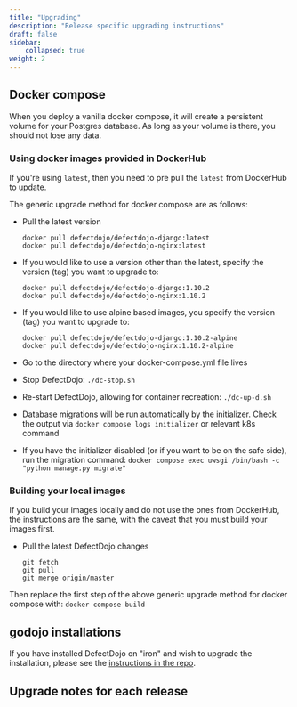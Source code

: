 ```yaml
---
title: "Upgrading"
description: "Release specific upgrading instructions"
draft: false
sidebar:
    collapsed: true
weight: 2
---
```


## Docker compose

When you deploy a vanilla docker compose, it will create a persistent
volume for your Postgres database. As long as your volume is there, you
should not lose any data.

### Using docker images provided in DockerHub

If you\'re using `latest`, then you need to pre pull the `latest` from
DockerHub to update.

The generic upgrade method for docker compose are as follows:
-   Pull the latest version

    ``` {.sourceCode .bash}
    docker pull defectdojo/defectdojo-django:latest
    docker pull defectdojo/defectdojo-nginx:latest
    ```

-   If you would like to use a version other than the latest, specify the version (tag) you want to upgrade to:

    ``` {.sourceCode .bash}
    docker pull defectdojo/defectdojo-django:1.10.2
    docker pull defectdojo/defectdojo-nginx:1.10.2
    ```

-   If you would like to use alpine based images, you specify the version (tag) you want to upgrade to:

    ``` {.sourceCode .bash}
    docker pull defectdojo/defectdojo-django:1.10.2-alpine
    docker pull defectdojo/defectdojo-nginx:1.10.2-alpine
    ```

-   Go to the directory where your docker-compose.yml file lives
-   Stop DefectDojo: `./dc-stop.sh`
-   Re-start DefectDojo, allowing for container recreation:
    `./dc-up-d.sh`
-   Database migrations will be run automatically by the initializer.
    Check the output via `docker compose logs initializer` or relevant k8s command
-   If you have the initializer disabled (or if you want to be on the
    safe side), run the migration command:
    `docker compose exec uwsgi /bin/bash -c "python manage.py migrate"`

### Building your local images

If you build your images locally and do not use the ones from DockerHub,
the instructions are the same, with the caveat that you must build your images
first.
-   Pull the latest DefectDojo changes

    ``` {.sourceCode .bash}
    git fetch
    git pull
    git merge origin/master
    ```

Then replace the first step of the above generic upgrade method for docker compose with: `docker compose build`

## godojo installations

If you have installed DefectDojo on "iron" and wish to upgrade the installation, please see the [instructions in the repo](https://github.com/DefectDojo/godojo/blob/master/docs-and-scripts/upgrading.md).

## Upgrade notes for each release
